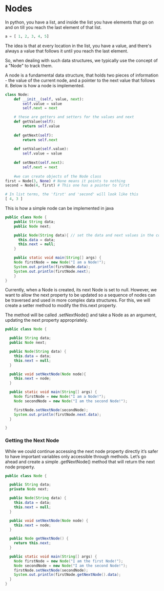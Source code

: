 # Nodes

In python, you have a list, and inside the list you have elements that go on and on till you reach the last element of that list.

```python
a = [ 1, 2, 3, 4, 5]
```

The idea is that at every location in the list, you have a value, and there's always a value that follows it until you reach the last element.

So, when dealing with such data structures, we typically use the concept of a "Node" to track them.

A node is a fundamental data structure, that holds two pieces of information - the value of the current node, and a pointer to the next value that follows it. Below is how a node is implemented.

```python
class Node:
    def __init__(self, value, next):
        self.value = value
        self.next = next

    # these are getters and setters for the values and next
    def getValue(self):
        return self.value
    
    def getNext(self):
        return self.next
    
    def setValue(self.value):
        self.value = value
    
    def setNext(self.next):
        self.next = next
    
    #we can create objects of the Node class
first = Node(3, None) # None means it points to nothing
second = Node(4, first) # This one has a pointer to first

# In list terms, the 'first' and 'second' will look like this
[ 4, 3 ]
```

This is how a simple node can be implemented in java
```java
public class Node {
  	public String data;
    public Node next;

    public Node(String data){ // set the data and next values in the constructor
      this.data = data;
      this.next = null;
    }

	public static void main(String[] args) {
    Node firstNode = new Node("I am a Node!");
    System.out.println(firstNode.data);
    System.out.println(firstNode.next);
	}
}
```

Currently, when a Node is created, its next Node is set to null. However, we want to allow the next property to be updated so a sequence of nodes can be traversed and used in more complex data structures. For this, we will create a setter method to modify the this.next property.

The method will be called .setNextNode() and take a Node as an argument, updating the next property appropriately.
```java
public class Node {

  public String data;
  public Node next;	

  public Node(String data) {
    this.data = data;
    this.next = null;
  }

  public void setNextNode(Node node){
    this.next = node;
  }

  public static void main(String[] args) {
    Node firstNode = new Node("I am a Node!");
    Node secondNode = new Node("I am the second Node!");

    firstNode.setNextNode(secondNode);
    System.out.println(firstNode.next.data);
  }

}
```

### Getting the Next Node
While we could continue accessing the next node property directly it’s safer to have important variables only accessible through methods.
Let’s go ahead and create a simple .getNextNode() method that will return the next node property.
```java
public class Node {

  public String data;
  private Node next;	

  public Node(String data) {
    this.data = data;
    this.next = null;
  }

  public void setNextNode(Node node) {
    this.next = node;
  }

  public Node getNextNode() {
    return this.next;
  }

  public static void main(String[] args) {
    Node firstNode = new Node("I am the first Node!");
    Node secondNode = new Node("I am the second Node!");
    firstNode.setNextNode(secondNode);
    System.out.println(firstNode.getNextNode().data);
  }
}
```